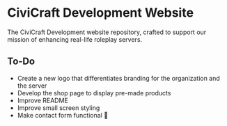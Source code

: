 # CiviCraft Development Website

The CiviCraft Development website repository, crafted to support our mission of enhancing real-life roleplay servers.

## To-Do
- Create a new logo that differentiates branding for the organization and the server
- Develop the shop page to display pre-made products
- Improve README
- Improve small screen styling
- Make contact form functional 🤯
